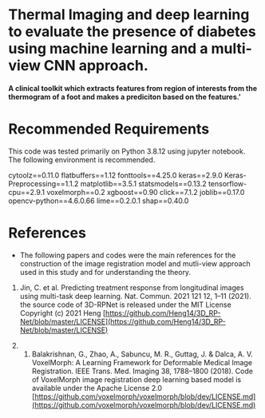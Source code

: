 # Thermal Imaging and deep learning to evaluate the presence of diabetes using machine learning and a multi-view CNN approach. 

#### A clinical toolkit which extracts features from region of interests from the thermogram of a foot and makes a prediciton based on the features.'


# Recommended Requirements
This code was tested primarily on Python 3.8.12 using jupyter notebook.
The following environment is recommended.


cytoolz==0.11.0
flatbuffers==1.12
fonttools==4.25.0
keras==2.9.0
Keras-Preprocessing==1.1.2
matplotlib==3.5.1
statsmodels==0.13.2
tensorflow-cpu==2.9.1
voxelmorph==0.2
xgboost==0.90
click==7.1.2
joblib==0.17.0
opencv-python==4.6.0.66
lime==0.2.0.1
shap==0.40.0


# References
- The following papers and codes were the main references for the construction of the image registration model and mutli-view approach used in this study and for understanding the theory.  

1. Jin, C. et al. Predicting treatment response from longitudinal images using multi-task deep learning. Nat. Commun. 2021 121 12, 1–11 (2021).
the source code of 3D-RPNet is released under the MIT License  
Copyright (c) 2021 Heng
[https://github.com/Heng14/3D_RP-Net/blob/master/LICENSE](https://github.com/Heng14/3D_RP-Net/blob/master/LICENSE)


2. 1. Balakrishnan, G., Zhao, A., Sabuncu, M. R., Guttag, J. & Dalca, A. V. VoxelMorph: A Learning Framework for Deformable Medical Image Registration. IEEE Trans. Med. Imaging 38, 1788–1800 (2018).
Code of VoxelMorph image registration deep learning based model is available under the Apache License 2.0
[https://github.com/voxelmorph/voxelmorph/blob/dev/LICENSE.md](https://github.com/voxelmorph/voxelmorph/blob/dev/LICENSE.md)




